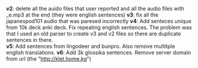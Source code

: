 **v2**: delete all the auido files that user reported and all the audio files with _e.mp3 at the end (they were english sentences)
**v3**: fix all the japanespod101 audio that was paresed incorrectly
**v4**: Add senteces unique from 10k deck anki deck. Fix repeating english sentences. The problem was that I used an old parser to create v3 and v2 files so there are duplicate sentences in there.  
**v5**: Add sentences from lingodeer and bunpro. Also remove multitple english translations. 
**v6**: Add 3k glossika sentences. Remove server domain from url (the "http://klet.home.kg")

